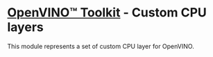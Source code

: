 # [OpenVINO™ Toolkit](https://01.org/openvinotoolkit) - Custom CPU layers

This module represents a set of custom CPU layer for OpenVINO.
